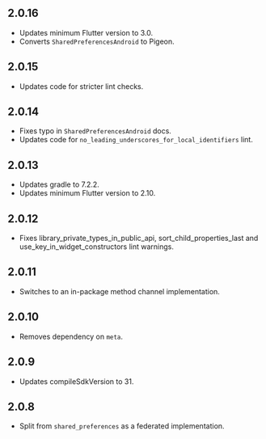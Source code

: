 ## 2.0.16

- Updates minimum Flutter version to 3.0.
- Converts `SharedPreferencesAndroid` to Pigeon.

## 2.0.15

- Updates code for stricter lint checks.

## 2.0.14

- Fixes typo in `SharedPreferencesAndroid` docs.
- Updates code for `no_leading_underscores_for_local_identifiers` lint.

## 2.0.13

- Updates gradle to 7.2.2.
- Updates minimum Flutter version to 2.10.

## 2.0.12

- Fixes library_private_types_in_public_api, sort_child_properties_last and use_key_in_widget_constructors
  lint warnings.

## 2.0.11

- Switches to an in-package method channel implementation.

## 2.0.10

- Removes dependency on `meta`.

## 2.0.9

- Updates compileSdkVersion to 31.

## 2.0.8

- Split from `shared_preferences` as a federated implementation.
